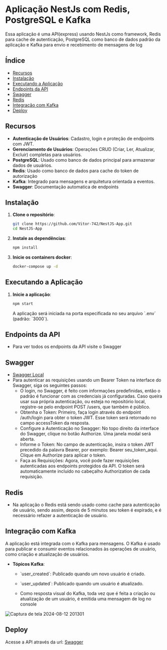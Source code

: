 # Aplicação NestJs com Redis, PostgreSQL e Kafka

Essa aplicação é uma API(express) usando NestJs como framework, Redis para cache de autenticação, PostgreSQL como banco de dados padrão da aplicação e Kafka para
envio e recebimento de mensagens de log

## Índice

- [Recursos](#recursos)
- [Instalação](#instalação)
- [Executando a Aplicação](#executando-a-aplicação)
- [Endpoints da API](#endpoints-da-api)
- [Swagger](#swagger)
- [Redis](#redis)
- [Integração com Kafka](#integração-com-kafka)
- [Deploy](#deploy)

## Recursos

- **Autenticação de Usuários**: Cadastro, login e proteção de endpoints com JWT.
- **Gerenciamento de Usuários**: Operações CRUD (Criar, Ler, Atualizar, Excluir) completas para usuários.
- **PostgreSQL**: Usado como banco de dados principal para armazenar dados de usuários.
- **Redis**: Usado como banco de dados para cache do token de autorização
- **Kafka**: Integrado para mensagens e arquitetura orientada a eventos.
- **Swagger**: Documentação automatica de endpoints

## Instalação

1. **Clone o repositório**:

   ```bash
   git clone https://github.com/Vitor-742/NestJS-App.git
   cd NestJS-App
   ```

2. **Instale as dependências**:

   ```bash
   npm install
   ```

3. **Inicie os containers docker**:
   ```bash
   docker-compose up -d
   ```

## Executando a Aplicação

1. **Inicie a aplicação**:

   ```bash
   npm start
   ```

   A aplicação será iniciada na porta especificada no seu arquivo \`.env\` (padrão: \`3000\`).

## Endpoints da API
- Para ver todos os endpoints da API visite o Swagger

## Swagger

- [Swagger Local](http://localhost:3000/api/)
- Para autenticar as requisições usando um Bearer Token na interface do Swagger, siga os seguintes passos:
    - O login, no Swagger, é feito com informações predefinidas, então o padrão é funcionar com as credenciais já configuradas. Caso queira usar sua própria autenticação, ou esteja no repositório local, registre-se pelo endpoint POST /users, que também é público.
    - Obtenha o Token: Primeiro, faça login através do endpoint /auth/login para obter o token JWT. Esse token será retornado no campo accessToken da resposta.
    - Configure a Autenticação no Swagger: No topo direito da interface do Swagger, clique no botão Authorize. Uma janela modal será aberta.
    - Informe o Token: No campo de autenticação, insira o token JWT precedido da palavra Bearer, por exemplo: Bearer seu_token_aqui. Clique em Authorize para aplicar o token.
    - Faça as Requisições: Agora, você pode fazer requisições autenticadas aos endpoints protegidos da API. O token será automaticamente incluído no cabeçalho Authorization de cada requisição.

## Redis
- Na aplicação o Redis está sendo usado como cache para autenticação de usuário, sendo assim, depois de 5 minutos seu token é expirado, e é necessário refazer a autenticação de usuário.

## Integração com Kafka

A aplicação está integrada com o Kafka para mensagens. O Kafka é usado para publicar e consumir eventos relacionados às operações de usuário, como criação e atualização de usuários.

- **Tópicos Kafka**:
  - \`user_created\`: Publicado quando um novo usuário é criado.
  - \`user_updated\`: Publicado quando um usuário é atualizado.

  - Como resposta visual do Kafka, toda vez que é feita a criação ou atualização de um usuário, é emitida uma mensagem de log no console
    
![Captura de tela 2024-08-12 201301](https://github.com/user-attachments/assets/46b6bd5b-935d-4963-b759-f12360f653ff)

## Deploy

Acesse a API através da url: [Swagger](https://starsoft-test-production.up.railway.app/api/)
